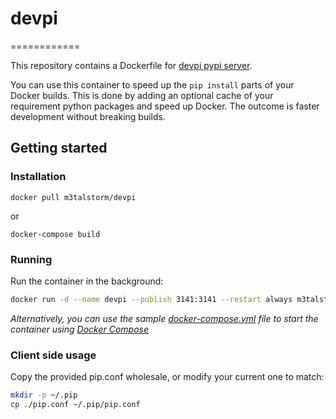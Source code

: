 # devpi
============

This repository contains a Dockerfile for [devpi pypi server](http://doc.devpi.net/latest/).

You can use this container to speed up the `pip install` parts of your Docker builds.
This is done by adding an optional cache of your requirement python packages and speed up Docker.
The outcome is faster development without breaking builds.

## Getting started

### Installation

`docker pull m3talstorm/devpi`

or

`docker-compose build`

### Running

Run the container in the background:

```bash
docker run -d --name devpi --publish 3141:3141 --restart always m3talstorm/devpi
```

*Alternatively, you can use the sample [docker-compose.yml](docker-compose.yml)
file to start the container using [Docker
Compose](https://docs.docker.com/compose/)*


### Client side usage

Copy the provided pip.conf wholesale, or modify your current one to match:

```bash
mkdir -p ~/.pip
cp ./pip.conf ~/.pip/pip.conf
```
